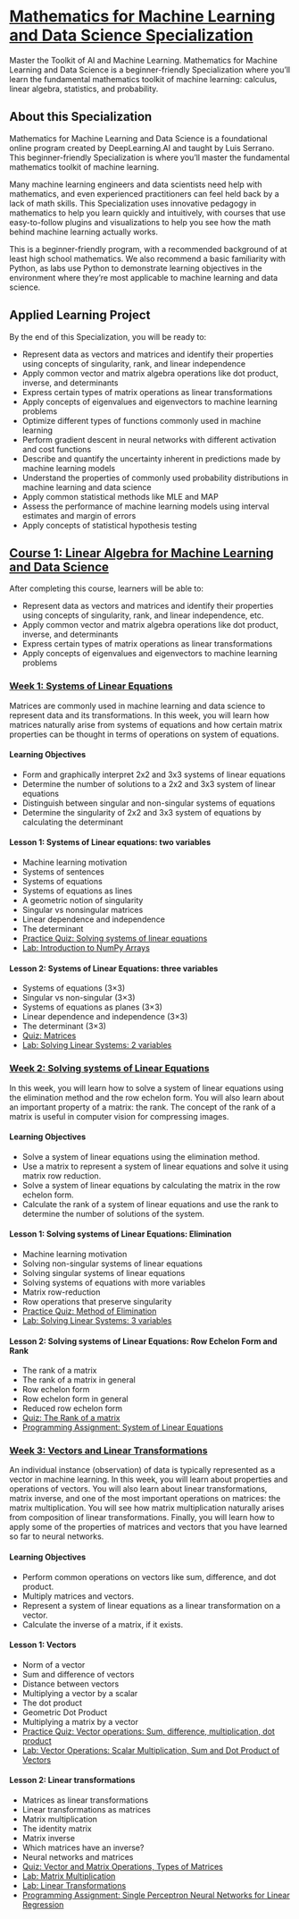 # [Mathematics for Machine Learning and Data Science Specialization](https://www.coursera.org/specializations/mathematics-for-machine-learning-and-data-science)
Master the Toolkit of AI and Machine Learning. Mathematics for Machine Learning and Data Science is a beginner-friendly Specialization where you’ll learn the fundamental mathematics toolkit of machine learning: calculus, linear algebra, statistics, and probability.

## About this Specialization
Mathematics for Machine Learning and Data Science is a foundational online program created by DeepLearning.AI and taught by Luis Serrano. This beginner-friendly Specialization is where you’ll master the fundamental mathematics toolkit of machine learning.

Many machine learning engineers and data scientists need help with mathematics, and even experienced practitioners can feel held back by a lack of math skills. This Specialization uses innovative pedagogy in mathematics to help you learn quickly and intuitively, with courses that use easy-to-follow plugins and visualizations to help you see how the math behind machine learning actually works. 

This is a beginner-friendly program, with a recommended background of at least high school mathematics. We also recommend a basic familiarity with Python, as labs use Python to demonstrate learning objectives in the environment where they’re most applicable to machine learning and data science.

## Applied Learning Project
By the end of this Specialization, you will be ready to:
- Represent data as vectors and matrices and identify their properties using concepts of singularity, rank, and linear independence
- Apply common vector and matrix algebra operations like dot product, inverse, and determinants 
- Express certain types of matrix operations as linear transformations 
- Apply concepts of eigenvalues and eigenvectors to machine learning problems
- Optimize different types of functions commonly used in machine learning
- Perform gradient descent in neural networks with different activation and cost functions 
- Describe and quantify the uncertainty inherent in predictions made by machine learning models
- Understand the properties of commonly used probability distributions in machine learning and data science
- Apply common statistical methods like MLE and MAP
- Assess the performance of machine learning models using interval estimates and margin of errors 
- Apply concepts of statistical hypothesis testing

## [Course 1: Linear Algebra for Machine Learning and Data Science](https://www.coursera.org/learn/machine-learning-linear-algebra?specialization=mathematics-for-machine-learning-and-data-science)
After completing this course, learners will be able to:
- Represent data as vectors and matrices and identify their properties using concepts of singularity, rank, and linear independence, etc.
- Apply common vector and matrix algebra operations like dot product, inverse, and determinants 
- Express certain types of matrix operations as linear transformations 
- Apply concepts of eigenvalues and eigenvectors to machine learning problems

### [Week 1: Systems of Linear Equations](https://github.com/Ryota-Kawamura/Mathematics-for-Machine-Learning-and-Data-Science-Specialization/blob/main/Course-1/Week-1/C1_W1_Lecture-Note.pdf)
Matrices are commonly used in machine learning and data science to represent data and its transformations. In this week, you will learn how matrices naturally arise from systems of equations and how certain matrix properties can be thought in terms of operations on system of equations.

#### Learning Objectives
- Form and graphically interpret 2x2 and 3x3 systems of linear equations
- Determine the number of solutions to a 2x2 and 3x3 system of linear equations
- Distinguish between singular and non-singular systems of equations
- Determine the singularity of 2x2 and 3x3 system of equations by calculating the determinant

#### Lesson 1: Systems of Linear equations: two variables
- Machine learning motivation
- Systems of sentences
- Systems of equations
- Systems of equations as lines
- A geometric notion of singularity
- Singular vs nonsingular matrices
- Linear dependence and independence
- The determinant
- [Practice Quiz: Solving systems of linear equations](https://github.com/Ryota-Kawamura/Mathematics-for-Machine-Learning-and-Data-Science-Specialization/blob/main/Course-1/Week-1/C1_W1_Practice-Quiz.md)
- [Lab: Introduction to NumPy Arrays](https://github.com/Ryota-Kawamura/Mathematics-for-Machine-Learning-and-Data-Science-Specialization/blob/main/Course-1/Week-1/C1_W1_Lab_1_introduction_to_numpy_arrays.ipynb)

#### Lesson 2: Systems of Linear Equations: three variables
- Systems of equations (3×3)
- Singular vs non-singular (3×3)
- Systems of equations as planes (3×3)
- Linear dependence and independence (3×3)
- The determinant (3×3)
- [Quiz: Matrices](https://github.com/Ryota-Kawamura/Mathematics-for-Machine-Learning-and-Data-Science-Specialization/blob/main/Course-1/Week-1/C1_W1_Quiz.md)
- [Lab: Solving Linear Systems: 2 variables](https://github.com/Ryota-Kawamura/Mathematics-for-Machine-Learning-and-Data-Science-Specialization/blob/main/Course-1/Week-1/C1_W1_Lab_2_solving_linear_systems_2_variables.ipynb)

### [Week 2: Solving systems of Linear Equations](https://github.com/Ryota-Kawamura/Mathematics-for-Machine-Learning-and-Data-Science-Specialization/blob/main/Course-1/Week-2/C1_W2_Lecture-Note.pdf)
In this week, you will learn how to solve a system of linear equations using the elimination method and the row echelon form. You will also learn about an important property of a matrix: the rank. The concept of the rank of a matrix is useful in computer vision for compressing images.

#### Learning Objectives
- Solve a system of linear equations using the elimination method.
- Use a matrix to represent a system of linear equations and solve it using matrix row reduction.
- Solve a system of linear equations by calculating the matrix in the row echelon form.
- Calculate the rank of a system of linear equations and use the rank to determine the number of solutions of the system.

#### Lesson 1: Solving systems of Linear Equations: Elimination
- Machine learning motivation
- Solving non-singular systems of linear equations
- Solving singular systems of linear equations
- Solving systems of equations with more variables
- Matrix row-reduction
- Row operations that preserve singularity
- [Practice Quiz: Method of Elimination](https://github.com/Ryota-Kawamura/Mathematics-for-Machine-Learning-and-Data-Science-Specialization/blob/main/Course-1/Week-2/C1_W2_Practice-Quiz.md)
- [Lab: Solving Linear Systems: 3 variables](https://github.com/Ryota-Kawamura/Mathematics-for-Machine-Learning-and-Data-Science-Specialization/blob/main/Course-1/Week-2/C1_W2_Lab_1_solving_linear_systems_3_variables.ipynb)

#### Lesson 2: Solving systems of Linear Equations: Row Echelon Form and Rank
- The rank of a matrix
- The rank of a matrix in general
- Row echelon form
- Row echelon form in general
- Reduced row echelon form
- [Quiz: The Rank of a matrix](https://github.com/Ryota-Kawamura/Mathematics-for-Machine-Learning-and-Data-Science-Specialization/blob/main/Course-1/Week-2/C1_W2_Quiz.md)
- [Programming Assignment: System of Linear Equations](https://github.com/Ryota-Kawamura/Mathematics-for-Machine-Learning-and-Data-Science-Specialization/blob/main/Course-1/Week-2/C1_W2_Assignment.ipynb)

### [Week 3: Vectors and Linear Transformations](https://github.com/Ryota-Kawamura/Mathematics-for-Machine-Learning-and-Data-Science-Specialization/blob/main/Course-1/Week-3/C1_W3_Lecture-Note.pdf)
An individual instance (observation) of data is typically represented as a vector in machine learning. In this week, you will learn about properties and operations of vectors. You will also learn about linear transformations, matrix inverse, and one of the most important operations on matrices: the matrix multiplication. You will see how matrix multiplication naturally arises from composition of linear transformations. Finally, you will learn how to apply some of the properties of matrices and vectors that you have learned so far to neural networks.

#### Learning Objectives
- Perform common operations on vectors like sum, difference, and dot product.
- Multiply matrices and vectors.
- Represent a system of linear equations as a linear transformation on a vector.
- Calculate the inverse of a matrix, if it exists.

#### Lesson 1: Vectors
- Norm of a vector
- Sum and difference of vectors
- Distance between vectors
- Multiplying a vector by a scalar
- The dot product
- Geometric Dot Product
- Multiplying a matrix by a vector
- [Practice Quiz: Vector operations: Sum, difference, multiplication, dot product](https://github.com/Ryota-Kawamura/Mathematics-for-Machine-Learning-and-Data-Science-Specialization/blob/main/Course-1/Week-3/C1_W3_Practice-Quiz.md)
- [Lab: Vector Operations: Scalar Multiplication, Sum and Dot Product of Vectors](https://github.com/Ryota-Kawamura/Mathematics-for-Machine-Learning-and-Data-Science-Specialization/blob/main/Course-1/Week-3/C1_W3_Lab_1_vector_operations.ipynb)

#### Lesson 2: Linear transformations
- Matrices as linear transformations
- Linear transformations as matrices
- Matrix multiplication
- The identity matrix
- Matrix inverse
- Which matrices have an inverse?
- Neural networks and matrices
- [Quiz: Vector and Matrix Operations, Types of Matrices](https://github.com/Ryota-Kawamura/Mathematics-for-Machine-Learning-and-Data-Science-Specialization/blob/main/Course-1/Week-3/C1_W3_Quiz.md)
- [Lab: Matrix Multiplication](https://github.com/Ryota-Kawamura/Mathematics-for-Machine-Learning-and-Data-Science-Specialization/blob/main/Course-1/Week-3/C1_W3_Lab_2_matrix_multiplication.ipynb)
- [Lab: Linear Transformations](https://github.com/Ryota-Kawamura/Mathematics-for-Machine-Learning-and-Data-Science-Specialization/blob/main/Course-1/Week-3/C1_W3_Lab_3_linear_transformations.ipynb)
- [Programming Assignment: Single Perceptron Neural Networks for Linear Regression](https://github.com/Ryota-Kawamura/Mathematics-for-Machine-Learning-and-Data-Science-Specialization/blob/main/Course-1/Week-3/C1_W3_Assignment.ipynb)
